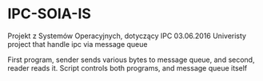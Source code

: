 # IPC-SOIA-IS
Projekt z Systemów Operacyjnych, dotyczący IPC 03.06.2016
Univeristy project that handle ipc via message queue

First program, sender sends various bytes to message queue, and second, reader reads it. Script controls both programs, and message queue itself
